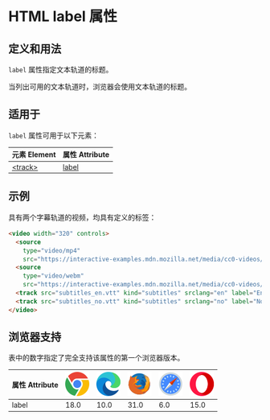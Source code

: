 HTML label 属性
===

## 定义和用法

`label` 属性指定文本轨道的标题。

当列出可用的文本轨道时，浏览器会使用文本轨道的标题。

## 适用于

`label` 属性可用于以下元素：

| 元素 Element | 属性 Attribute |
| ----- | ----- |
| [\<track>](../tags/track.md) | [label](../tags/track_label.md) |
<!--rehype:style=width: 100%; display: inline-table;-->

## 示例

具有两个字幕轨道的视频，均具有定义的标签：

```html idoc:preview:iframe
<video width="320" controls>
  <source
    type="video/mp4"
    src="https://interactive-examples.mdn.mozilla.net/media/cc0-videos/flower.mp4">
  <source
    type="video/webm"
    src="https://interactive-examples.mdn.mozilla.net/media/cc0-videos/flower.webm">
  <track src="subtitles_en.vtt" kind="subtitles" srclang="en" label="English">
  <track src="subtitles_no.vtt" kind="subtitles" srclang="no" label="Norwegian">
</video>
```

## 浏览器支持

表中的数字指定了完全支持该属性的第一个浏览器版本。

| 属性 Attribute | ![chrome][1] | ![edge][2] | ![firefox][3] | ![safari][4] | ![opera][5] |
| ------- | --- | --- | --- | --- | --- |
| label     | 18.0 | 10.0 | 31.0 | 6.0 | 15.0 |
<!--rehype:style=width: 100%; display: inline-table;-->

[1]: ../assets/chrome.svg
[2]: ../assets/edge.svg
[3]: ../assets/firefox.svg
[4]: ../assets/safari.svg
[5]: ../assets/opera.svg